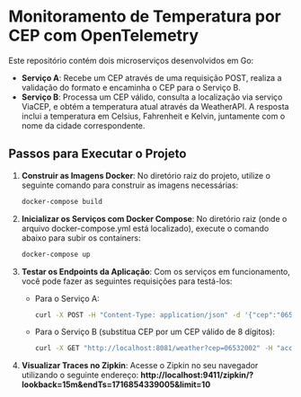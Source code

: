 # Monitoramento de Temperatura por CEP com OpenTelemetry

Este repositório contém dois microserviços desenvolvidos em Go:

- **Serviço A**: Recebe um CEP através de uma requisição POST, realiza a validação do formato e encaminha o CEP para o Serviço B.
- **Serviço B**: Processa um CEP válido, consulta a localização via serviço ViaCEP, e obtém a temperatura atual através da WeatherAPI. A resposta inclui a temperatura em Celsius, Fahrenheit e Kelvin, juntamente com o nome da cidade correspondente.

## Passos para Executar o Projeto

1. **Construir as Imagens Docker**: No diretório raiz do projeto, utilize o seguinte comando para construir as imagens necessárias:

   ```bash
   docker-compose build
    ```
   
2. **Inicializar os Serviços com Docker Compose**: No diretório raiz (onde o arquivo docker-compose.yml está localizado), execute o comando abaixo para subir os containers:
    
   ```bash
   docker-compose up
   ```

3. **Testar os Endpoints da Aplicação**: Com os serviços em funcionamento, você pode fazer as seguintes requisições para testá-los:

   - Para o Serviço A:
   
     ```bash
     curl -X POST -H "Content-Type: application/json" -d '{"cep":"06532002"}' http://localhost:8080/cep
     ```
   
   - Para o Serviço B (substitua CEP por um CEP válido de 8 dígitos):
   
     ```bash
     curl -X GET "http://localhost:8081/weather?cep=06532002" -H "accept: application/json"
     ```
     
4. **Visualizar Traces no Zipkin**: Acesse o Zipkin no seu navegador utilizando o seguinte endereço: **http://localhost:9411/zipkin/?lookback=15m&endTs=1716854339005&limit=10**
